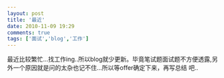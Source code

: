 ```yaml
---
layout: post
title: '最近'
date: 2010-11-09 19:29
comments: true
tags: ['面试','blog','工作']
---
```


最近比较繁忙...找工作ing..所以blog就少更新。毕竟笔试题面试题不方便透露,另外一个原因就是问的太杂也记不住...所以等offer确定下来，再写总结
吧..

